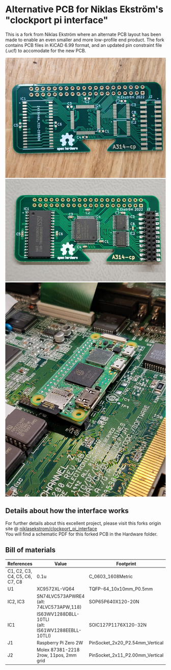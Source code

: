 # Alternative PCB for Niklas Ekström's "clockport pi interface"

This is a fork from Niklas Ekström where an alternate PCB layout has been made to enable an even smaller and more low-profile end product.
The fork contains PCB files in KiCAD 6.99 format, and an updated pin constraint file (.ucf) to accomodate for the new PCB.

![PCB](Docs/BarePCB.jpg?raw=true)
![PCB /w components](Docs/WithCmpnt.jpg?raw=true)
![Low profile installation](Docs/InAnA1200.jpg?raw=true)

## Details about how the interface works

For further details about this excellent project, please visit this forks origin site @ [niklasekstrom/clockport_pi_interface](https://github.com/niklasekstrom/clockport_pi_interface)<br>
You will find a schematic PDF for this forked PCB in the Hardware folder.

## Bill of materials

| References                     | Value                                                | Footprint                       | Quantity |
|--------------------------------|------------------------------------------------------|---------------------------------|----------|
| C1, C2, C3, C4, C5, C6, C7, C8 | 0.1u                                                 | C_0603_1608Metric               | 8        |
| U1                             | XC9572XL-VQ64                                        | TQFP-64_10x10mm_P0.5mm          | 1        |
| IC2, IC3                       | SN74LVC573APWRE4<br>(alt: 74LVC573APW,118)           | SOP65P640X120-20N               | 2        |
| IC1                            | IS63WV1288DBLL-10TLI<br>(alt: IS61WV1288EEBLL-10TLI) | SOIC127P1176X120-32N            | 1        |
| J1                             | Raspberry Pi Zero 2W                                 | PinSocket_2x20_P2.54mm_Vertical | 1        |
| J2                             | Molex 87381-2218<br>2row, 11pos, 2mm grid            | PinSocket_2x11_P2.00mm_Vertical | 1        |
